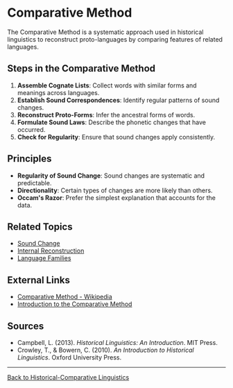 # Comparative Method

The Comparative Method is a systematic approach used in historical linguistics to reconstruct proto-languages by comparing features of related languages.

## Steps in the Comparative Method

1. **Assemble Cognate Lists**: Collect words with similar forms and meanings across languages.
2. **Establish Sound Correspondences**: Identify regular patterns of sound changes.
3. **Reconstruct Proto-Forms**: Infer the ancestral forms of words.
4. **Formulate Sound Laws**: Describe the phonetic changes that have occurred.
5. **Check for Regularity**: Ensure that sound changes apply consistently.

## Principles

- **Regularity of Sound Change**: Sound changes are systematic and predictable.
- **Directionality**: Certain types of changes are more likely than others.
- **Occam's Razor**: Prefer the simplest explanation that accounts for the data.



## Related Topics

- [Sound Change](Sound-Change.md)
- [Internal Reconstruction](Internal-Reconstruction.md)
- [Language Families](Language-Families.md)

## External Links

- [Comparative Method - Wikipedia](https://en.wikipedia.org/wiki/Comparative_method_(linguistics))
- [Introduction to the Comparative Method](https://www.uni-due.de/ELE/MethodsComparativeMethod.htm)

## Sources

- Campbell, L. (2013). *Historical Linguistics: An Introduction*. MIT Press.
- Crowley, T., & Bowern, C. (2010). *An Introduction to Historical Linguistics*. Oxford University Press.

---

[Back to Historical-Comparative Linguistics](README.md)
